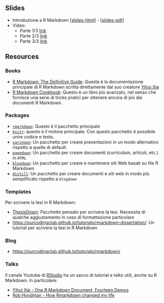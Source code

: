## Slides

- Introduzione a R Markdown [[slides-html](slides/rmarkdown-intro.html)] - [[slides-pdf](slides/rmarkdown-intro.pdf)]
- Video:
	+ Parte 1/3 [link](https://youtu.be/fB0vmGELDcw)
	+ Parte 2/3 [link](https://youtu.be/sxdsMtzl-R4)
	+ Parte 3/3 [link](https://youtu.be/D7kS9CvlnBE)

## Resources

### Books

- [R Markdown: The Definitive Guide](https://bookdown.org/yihui/rmarkdown/): Questa è la documentazione principale di R Markdown scritta direttamente dal suo creatore [Yihui Xie](https://yihui.org/en/about/)
- [R Markdown Cookbook](https://bookdown.org/yihui/rmarkdown-cookbook/): Questo è un libro più avanzato, nel senso che fornisce una serie di tricks pratici per ottenere ancora di più dai documenti R Markdown.

### Packages

- [`rmarkdown`](https://cran.r-project.org/web/packages/rmarkdown/index.html): Questo è il pacchetto principale
- [`knitr`](https://cran.r-project.org/web/packages/knitr/index.html): questo è il motore principale. Con questo pacchetto è possibile unire codice e testo.
- [`xaringan`](https://cran.r-project.org/web/packages/xaringan/index.html): Un pacchetto per creare presentazioni in un modo alternativo rispetto a quelle di default.
- [`pagedown`](https://cran.r-project.org/web/packages/pagedown/index.html): Un pacchetto per creare documenti (curriculum, articoli, etc.) in `HTML`
- [`blogdown`](https://cran.r-project.org/web/packages/blogdown/index.html): Un pacchetto per creare e mantenere siti Web basati su file R Markdown
- [`distill`](https://rstudio.github.io/distill/): Un pacchetto per creare documenti e siti web in modo più semplificato rispetto a `blogdown`

### Templates

Per scrivere la tesi in R Markdown:

- [ThesisDown](https://github.com/ismayc/thesisdown): Pacchetto pensato per scrivere la tesi. Necessita di qualche aggiustamento in caso di formattazione particolare
- https://ourcodingclub.github.io/tutorials/rmarkdown-dissertation/: Un tutorial per scrivere la tesi in R Markdown

### Blog

- https://ourcodingclub.github.io/tutorials/rmarkdown/

### Talks

Il canale Youtube di [RStudio](https://www.youtube.com/channel/UC3xfbCMLCw1Hh4dWop3XtHg) ha un sacco di tutorial e talks utili, anche su R Markdown. In particolare:

- [Yihui Xie - One R Markdown Document, Fourteen Demos](https://www.youtube.com/watch?v=qLEkUjxk7e8)
- [Rob Hyndman - How Rmarkdown changed my life](https://www.youtube.com/watch?v=_D-ux3MqGug)
